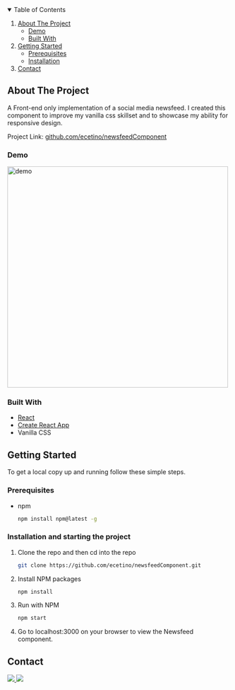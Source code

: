 <!-- TABLE OF CONTENTS -->
<details open="open">
  <summary>Table of Contents</summary>
  <ol>
    <li>
      <a href="#about-the-project">About The Project</a>
      <ul>
       <li><a href="#demo">Demo</a></li>
       <li><a href="#built-with">Built With</a></li>  
      </ul>
    </li>
    <li>
      <a href="#getting-started">Getting Started</a>
      <ul>
        <li><a href="#prerequisites">Prerequisites</a></li>
        <li><a href="#installation-and-starting-the-project">Installation</a></li>
      </ul>
    </li>
    <li><a href="#contact">Contact</a></li>
  </ol>
</details>

<!-- ABOUT THE PROJECT -->
## About The Project

A Front-end only implementation of a social media newsfeed. I created this component to improve my vanilla css skillset and to showcase my ability for responsive design. 

Project Link: [github.com/ecetino/newsfeedComponent](https://github.com/ecetino/newsfeedComponent)

<!-- DEMO -->
### Demo

<img src="https://my-misc-items.s3-us-west-1.amazonaws.com/NewsfeedComponent.gif" alt="demo" width="500px">

<!-- Built With -->
### Built With

* [React](https://reactjs.org)
* [Create React App](https://reactjs.org/docs/create-a-new-react-app.html)
* Vanilla CSS


<!-- GETTING STARTED -->
## Getting Started

To get a local copy up and running follow these simple steps.

<!-- PREREQUISITES -->
### Prerequisites

* npm
  ```sh
  npm install npm@latest -g

<!-- INSTALLATION -->
### Installation and starting the project

1. Clone the repo and then cd into the repo
   ```sh
   git clone https://github.com/ecetino/newsfeedComponent.git
   ```
2. Install NPM packages
   ```sh
   npm install
   ```
3. Run with NPM
   ```sh
   npm start
   ```
4. Go to localhost:3000 on your browser to view the Newsfeed component.


<!-- CONTACT -->
## Contact

<!-- LinkedIn Contact -->
<a href="https://www.linkedin.com/in/ecetino/" target="_blank">
  <img src="https://img.shields.io/badge/-Edgar%20Cetino-blue?style=for-the-badge&logo=Linkedin&logoColor=white"/>
</a>
  
<!--   Email -->
<a href="mailto:cetino-e@hotmail.com">
  <img src="https://img.shields.io/badge/EMAIL-cetino--e%40hotmail.com-1152ba?style=for-the-badge"/>
</a>

